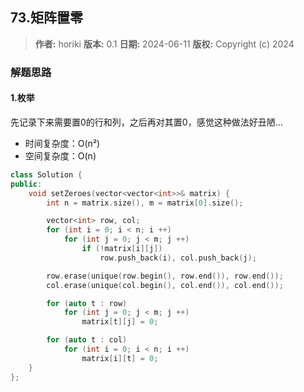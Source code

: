## 73.矩阵置零

> **作者:** horiki
> **版本:** 0.1
> **日期:** 2024-06-11
> **版权:** Copyright (c) 2024

### 解题思路
#### 1.枚举

先记录下来需要置0的行和列，之后再对其置0，感觉这种做法好丑陋...

- 时间复杂度：O(n²)
- 空间复杂度：O(n)

```C++
class Solution {
public:
    void setZeroes(vector<vector<int>>& matrix) {
        int n = matrix.size(), m = matrix[0].size();

        vector<int> row, col;
        for (int i = 0; i < n; i ++)
            for (int j = 0; j < m; j ++)
                if (!matrix[i][j]) 
                    row.push_back(i), col.push_back(j);

        row.erase(unique(row.begin(), row.end()), row.end());
        col.erase(unique(col.begin(), col.end()), col.end());

        for (auto t : row) 
            for (int j = 0; j < m; j ++)
                matrix[t][j] = 0;

        for (auto t : col) 
            for (int i = 0; i < n; i ++)
                matrix[i][t] = 0;
    }
};
```